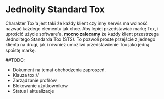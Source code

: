 Jednolity Standard Tox 
===

Charakter Tox'a jest taki że każdy klient czy inny serwis ma wolność nazwać każdego elementu jak chcę. Aby lepiej przedstawiać markę Tox, i uprościć użycie software'a, **mocno zalecamy** że każdy klient przestrzega Jednolitego Standarda Tox (STS). To pozwoli proste przejście z jednego klienta na drugi, jak i również umożliwi przedstawienie Tox jako jedną spoistę markę.

##TODO:
- Dokument na temat obchodzenia zaproszeń.
- Klauza tox://
- Zarządzanie profilów
- Blokowanie użytkowników
- Status i aktualizacje
